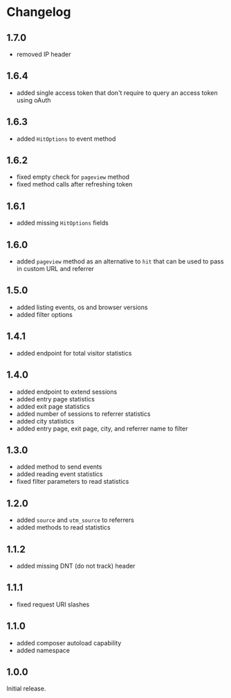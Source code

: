 # Changelog

## 1.7.0

* removed IP header

## 1.6.4

* added single access token that don't require to query an access token using oAuth

## 1.6.3

* added `HitOptions` to event method

## 1.6.2

* fixed empty check for `pageview` method
* fixed method calls after refreshing token

## 1.6.1

* added missing `HitOptions` fields

## 1.6.0

* added `pageview` method as an alternative to `hit` that can be used to pass in custom URL and referrer

## 1.5.0

* added listing events, os and browser versions
* added filter options

## 1.4.1

* added endpoint for total visitor statistics

## 1.4.0

* added endpoint to extend sessions
* added entry page statistics
* added exit page statistics
* added number of sessions to referrer statistics
* added city statistics
* added entry page, exit page, city, and referrer name to filter

## 1.3.0

* added method to send events
* added reading event statistics
* fixed filter parameters to read statistics

## 1.2.0

* added `source` and `utm_source` to referrers
* added methods to read statistics

## 1.1.2

* added missing DNT (do not track) header

## 1.1.1

* fixed request URI slashes

## 1.1.0

* added composer autoload capability
* added namespace

## 1.0.0

Initial release.
